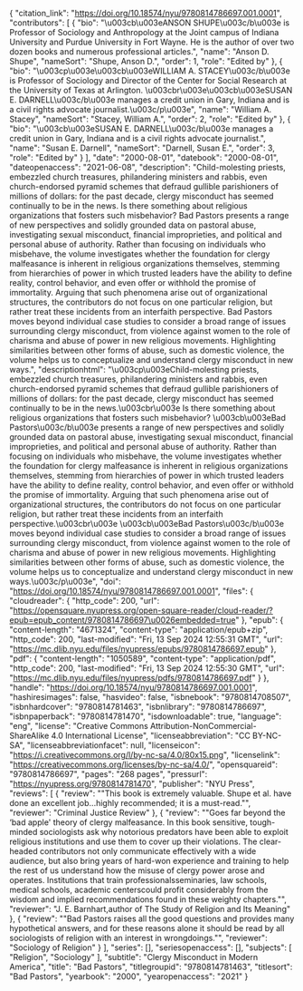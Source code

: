 {
   "citation_link": "https://doi.org/10.18574/nyu/9780814786697.001.0001",
   "contributors": [
     {
       "bio": "\u003cb\u003eANSON SHUPE\u003c/b\u003e is Professor of Sociology and Anthropology at the Joint campus of Indiana University and Purdue University in Fort Wayne. He is the author of over two dozen books and numerous professional articles.",
       "name": "Anson D. Shupe",
       "nameSort": "Shupe, Anson D.",
       "order": 1,
       "role": "Edited by"
     },
     {
       "bio": "\u003cp\u003e\u003cb\u003eWILLIAM A. STACEY\u003c/b\u003e is Professor of Sociology and Director of the Center for Social Research at the University of Texas at Arlington. \u003cbr\u003e\u003cb\u003eSUSAN E. DARNELL\u003c/b\u003e manages a credit union in Gary, Indiana and is a civil rights advocate journalist.\u003c/p\u003e",
       "name": "William A. Stacey",
       "nameSort": "Stacey, William A.",
       "order": 2,
       "role": "Edited by"
     },
     {
       "bio": "\u003cb\u003eSUSAN E. DARNELL\u003c/b\u003e manages a credit union in Gary, Indiana and is a civil rights advocate journalist.",
       "name": "Susan E. Darnell",
       "nameSort": "Darnell, Susan E.",
       "order": 3,
       "role": "Edited by"
     }
   ],
   "date": "2000-08-01",
   "datebook": "2000-08-01",
   "dateopenaccess": "2021-06-08",
   "description": "Child-molesting priests, embezzled church treasures, philandering ministers and rabbis, even church-endorsed pyramid schemes that defraud gullible parishioners of millions of dollars: for the past decade, clergy misconduct has seemed continually to be in the news. Is there something about religious organizations that fosters such misbehavior? Bad Pastors presents a range of new perspectives and solidly grounded data on pastoral abuse, investigating sexual misconduct, financial improprieties, and political and personal abuse of authority. Rather than focusing on individuals who misbehave, the volume investigates whether the foundation for clergy malfeasance is inherent in religious organizations themselves, stemming from hierarchies of power in which trusted leaders have the ability to define reality, control behavior, and even offer or withhold the promise of immortality. Arguing that such phenomena arise out of organizational structures, the contributors do not focus on one particular religion, but rather treat these incidents from an interfaith perspective. Bad Pastors moves beyond individual case studies to consider a broad range of issues surrounding clergy misconduct, from violence against women to the role of charisma and abuse of power in new religious movements. Highlighting similarities between other forms of abuse, such as domestic violence, the volume helps us to conceptualize and understand clergy misconduct in new ways.",
   "descriptionhtml": "\u003cp\u003eChild-molesting priests, embezzled church treasures, philandering ministers and rabbis, even church-endorsed pyramid schemes that defraud gullible parishioners of millions of dollars: for the past decade, clergy misconduct has seemed continually to be in the news.\u003cbr\u003e Is there something about religious organizations that fosters such misbehavior? \u003cb\u003eBad Pastors\u003c/b\u003e presents a range of new perspectives and solidly grounded data on pastoral abuse, investigating sexual misconduct, financial improprieties, and political and personal abuse of authority. Rather than focusing on individuals who misbehave, the volume investigates whether the foundation for clergy malfeasance is inherent in religious organizations themselves, stemming from hierarchies of power in which trusted leaders have the ability to define reality, control behavior, and even offer or withhold the promise of immortality. Arguing that such phenomena arise out of organizational structures, the contributors do not focus on one particular religion, but rather treat these incidents from an interfaith perspective.\u003cbr\u003e \u003cb\u003eBad Pastors\u003c/b\u003e moves beyond individual case studies to consider a broad range of issues surrounding clergy misconduct, from violence against women to the role of charisma and abuse of power in new religious movements. Highlighting similarities between other forms of abuse, such as domestic violence, the volume helps us to conceptualize and understand clergy misconduct in new ways.\u003c/p\u003e",
   "doi": "https://doi.org/10.18574/nyu/9780814786697.001.0001",
   "files": {
     "cloudreader": {
       "http_code": 200,
       "url": "https://opensquare.nyupress.org/open-square-reader/cloud-reader/?epub=epub_content/9780814786697\u0026embedded=true"
     },
     "epub": {
       "content-length": "4671324",
       "content-type": "application/epub+zip",
       "http_code": 200,
       "last-modified": "Fri, 13 Sep 2024 12:55:31 GMT",
       "url": "https://mc.dlib.nyu.edu/files/nyupress/epubs/9780814786697.epub"
     },
     "pdf": {
       "content-length": "1050589",
       "content-type": "application/pdf",
       "http_code": 200,
       "last-modified": "Fri, 13 Sep 2024 12:55:30 GMT",
       "url": "https://mc.dlib.nyu.edu/files/nyupress/pdfs/9780814786697.pdf"
     }
   },
   "handle": "https://doi.org/10.18574/nyu/9780814786697.001.0001",
   "hashiresimages": false,
   "hasvideo": false,
   "isbnebook": "9780814708507",
   "isbnhardcover": "9780814781463",
   "isbnlibrary": "9780814786697",
   "isbnpaperback": "9780814781470",
   "isdownloadable": true,
   "language": "eng",
   "license": "Creative Commons Attribution-NonCommercial-ShareAlike 4.0 International License",
   "licenseabbreviation": "CC BY-NC-SA",
   "licenseabbreviationfacet": null,
   "licenseicon": "https://i.creativecommons.org/l/by-nc-sa/4.0/80x15.png",
   "licenselink": "https://creativecommons.org/licenses/by-nc-sa/4.0/",
   "opensquareid": "9780814786697",
   "pages": "268 pages",
   "pressurl": "https://nyupress.org/9780814781470",
   "publisher": "NYU Press",
   "reviews": [
     {
       "review": "\"This book is extremely valuable.  Shupe et al. have done an excellent job...highly recommended; it is a must-read.\"",
       "reviewer": "Criminal Justice Review"
     },
     {
       "review": "\"Goes far beyond the ‘bad apple' theory of clergy malfeasance. In this book sensitive, tough-minded sociologists ask why notorious predators have been able to exploit religious institutions and use them to cover up their violations. The clear-headed contributors not only communicate effectively with a wide audience, but also bring years of hard-won experience and training to help the rest of us understand how the misuse of clergy power arose and operates. Institutions that train professionalsseminaries, law schools, medical schools, academic centerscould profit considerably from the wisdom and implied recommendations found in these weighty chapters.\"",
       "reviewer": "J. E. Barnhart,author of The Study of Religion and Its Meaning"
     },
     {
       "review": "\"Bad Pastors raises all the good questions and provides many hypothetical answers, and for these reasons alone it should be read by all sociologists of religion with an interest in wrongdoings.\"",
       "reviewer": "Sociology of Religion"
     }
   ],
   "series": [],
   "seriesopenaccess": [],
   "subjects": [
     "Religion",
     "Sociology"
   ],
   "subtitle": "Clergy Misconduct in Modern America",
   "title": "Bad Pastors",
   "titlegroupid": "9780814781463",
   "titlesort": "Bad Pastors",
   "yearbook": "2000",
   "yearopenaccess": "2021"
 }
